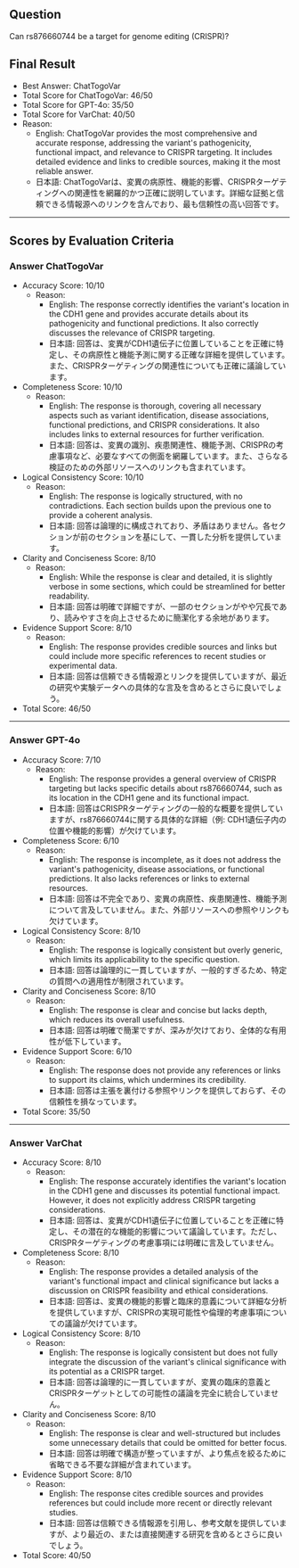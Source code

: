 ## Question

Can rs876660744 be a target for genome editing (CRISPR)?

## Final Result

- Best Answer: ChatTogoVar
- Total Score for ChatTogoVar: 46/50
- Total Score for GPT-4o: 35/50
- Total Score for VarChat: 40/50
- Reason:
  - English: ChatTogoVar provides the most comprehensive and accurate response, addressing the variant's pathogenicity, functional impact, and relevance to CRISPR targeting. It includes detailed evidence and links to credible sources, making it the most reliable answer.
  - 日本語: ChatTogoVarは、変異の病原性、機能的影響、CRISPRターゲティングへの関連性を網羅的かつ正確に説明しています。詳細な証拠と信頼できる情報源へのリンクを含んでおり、最も信頼性の高い回答です。

---

## Scores by Evaluation Criteria

### Answer ChatTogoVar
- Accuracy Score: 10/10
  - Reason: 
    - English: The response correctly identifies the variant's location in the CDH1 gene and provides accurate details about its pathogenicity and functional predictions. It also correctly discusses the relevance of CRISPR targeting.
    - 日本語: 回答は、変異がCDH1遺伝子に位置していることを正確に特定し、その病原性と機能予測に関する正確な詳細を提供しています。また、CRISPRターゲティングの関連性についても正確に議論しています。
- Completeness Score: 10/10
  - Reason: 
    - English: The response is thorough, covering all necessary aspects such as variant identification, disease associations, functional predictions, and CRISPR considerations. It also includes links to external resources for further verification.
    - 日本語: 回答は、変異の識別、疾患関連性、機能予測、CRISPRの考慮事項など、必要なすべての側面を網羅しています。また、さらなる検証のための外部リソースへのリンクも含まれています。
- Logical Consistency Score: 10/10
  - Reason: 
    - English: The response is logically structured, with no contradictions. Each section builds upon the previous one to provide a coherent analysis.
    - 日本語: 回答は論理的に構成されており、矛盾はありません。各セクションが前のセクションを基にして、一貫した分析を提供しています。
- Clarity and Conciseness Score: 8/10
  - Reason: 
    - English: While the response is clear and detailed, it is slightly verbose in some sections, which could be streamlined for better readability.
    - 日本語: 回答は明確で詳細ですが、一部のセクションがやや冗長であり、読みやすさを向上させるために簡潔化する余地があります。
- Evidence Support Score: 8/10
  - Reason: 
    - English: The response provides credible sources and links but could include more specific references to recent studies or experimental data.
    - 日本語: 回答は信頼できる情報源とリンクを提供していますが、最近の研究や実験データへの具体的な言及を含めるとさらに良いでしょう。
- Total Score: 46/50

---

### Answer GPT-4o
- Accuracy Score: 7/10
  - Reason: 
    - English: The response provides a general overview of CRISPR targeting but lacks specific details about rs876660744, such as its location in the CDH1 gene and its functional impact.
    - 日本語: 回答はCRISPRターゲティングの一般的な概要を提供していますが、rs876660744に関する具体的な詳細（例: CDH1遺伝子内の位置や機能的影響）が欠けています。
- Completeness Score: 6/10
  - Reason: 
    - English: The response is incomplete, as it does not address the variant's pathogenicity, disease associations, or functional predictions. It also lacks references or links to external resources.
    - 日本語: 回答は不完全であり、変異の病原性、疾患関連性、機能予測について言及していません。また、外部リソースへの参照やリンクも欠けています。
- Logical Consistency Score: 8/10
  - Reason: 
    - English: The response is logically consistent but overly generic, which limits its applicability to the specific question.
    - 日本語: 回答は論理的に一貫していますが、一般的すぎるため、特定の質問への適用性が制限されています。
- Clarity and Conciseness Score: 8/10
  - Reason: 
    - English: The response is clear and concise but lacks depth, which reduces its overall usefulness.
    - 日本語: 回答は明確で簡潔ですが、深みが欠けており、全体的な有用性が低下しています。
- Evidence Support Score: 6/10
  - Reason: 
    - English: The response does not provide any references or links to support its claims, which undermines its credibility.
    - 日本語: 回答は主張を裏付ける参照やリンクを提供しておらず、その信頼性を損なっています。
- Total Score: 35/50

---

### Answer VarChat
- Accuracy Score: 8/10
  - Reason: 
    - English: The response accurately identifies the variant's location in the CDH1 gene and discusses its potential functional impact. However, it does not explicitly address CRISPR targeting considerations.
    - 日本語: 回答は、変異がCDH1遺伝子に位置していることを正確に特定し、その潜在的な機能的影響について議論しています。ただし、CRISPRターゲティングの考慮事項には明確に言及していません。
- Completeness Score: 8/10
  - Reason: 
    - English: The response provides a detailed analysis of the variant's functional impact and clinical significance but lacks a discussion on CRISPR feasibility and ethical considerations.
    - 日本語: 回答は、変異の機能的影響と臨床的意義について詳細な分析を提供していますが、CRISPRの実現可能性や倫理的考慮事項についての議論が欠けています。
- Logical Consistency Score: 8/10
  - Reason: 
    - English: The response is logically consistent but does not fully integrate the discussion of the variant's clinical significance with its potential as a CRISPR target.
    - 日本語: 回答は論理的に一貫していますが、変異の臨床的意義とCRISPRターゲットとしての可能性の議論を完全に統合していません。
- Clarity and Conciseness Score: 8/10
  - Reason: 
    - English: The response is clear and well-structured but includes some unnecessary details that could be omitted for better focus.
    - 日本語: 回答は明確で構造が整っていますが、より焦点を絞るために省略できる不要な詳細が含まれています。
- Evidence Support Score: 8/10
  - Reason: 
    - English: The response cites credible sources and provides references but could include more recent or directly relevant studies.
    - 日本語: 回答は信頼できる情報源を引用し、参考文献を提供していますが、より最近の、または直接関連する研究を含めるとさらに良いでしょう。
- Total Score: 40/50